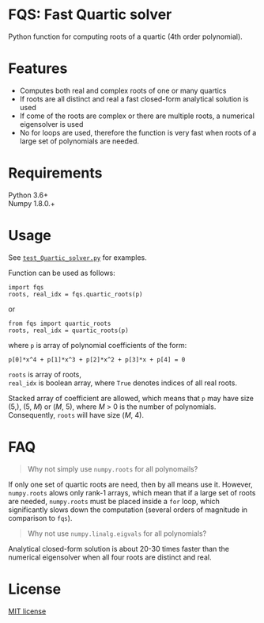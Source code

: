 # FQS: Fast Quartic solver

Python function for computing roots of a quartic (4th order polynomial).


# Features

 * Computes both real and complex roots of one or many quartics
 * If roots are all distinct and real a fast closed-form analytical solution is used
 * If come of the roots are complex or there are multiple roots, a numerical eigensolver is used
 * No for loops are used, therefore the function is very fast when roots of a large set of polynomials are needed.
 
 
 # Requirements
 
 Python 3.6+  
 Numpy 1.8.0.+
 
 
 # Usage
 
 See [`test_Quartic_solver.py`](test_quartic_solver.py) for examples.
 
 Function can be used as follows:
 
 ```
 import fqs
 roots, real_idx = fqs.quartic_roots(p)
 ```
 
 or
 
  ```
 from fqs import quartic_roots
 roots, real_idx = quartic_roots(p)
 ```

 where `p` is array of polynomial coefficients of the form:
 ```
 p[0]*x^4 + p[1]*x^3 + p[2]*x^2 + p[3]*x + p[4] = 0
 ```
 
 `roots` is array of roots,  
 `real_idx` is boolean array, where `True` denotes indices of all real roots.
 
 Stacked array of coefficient are allowed, which means that `p` may have size (5,), (5, _M_) or (_M_, 5), where _M_ > 0 is the number of polynomials. Consequently, `roots` will have size (_M_, 4).

 
 # FAQ


 > Why not simply use `numpy.roots` for all polynomails?
 
 If only one set of quartic roots are need, then by all means use it. However, `numpy.roots` alows only rank-1 arrays, which mean that if a large set of roots are needed, `numpy.roots` must be placed inside a `for` loop, which significantly slows down the computation (several orders of magnitude in comparison to `fqs`).
 
 > Why not use `numpy.linalg.eigvals` for all polynomials?
 
 Analytical closed-form solution is about 20-30 times faster than the numerical eigensolver when all four roots are distinct and real.
 
 # License

[MIT license](LICENSE)


